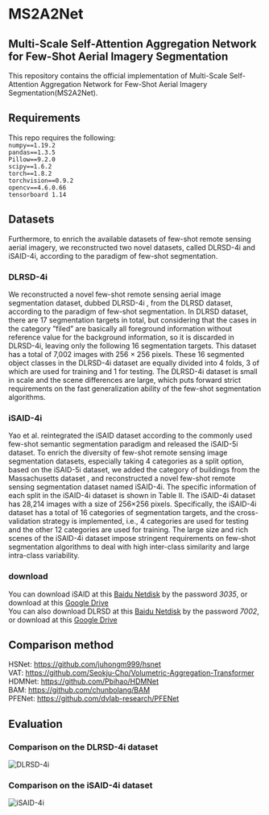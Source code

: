# MS2A2Net
## Multi-Scale Self-Attention Aggregation Network for Few-Shot Aerial Imagery Segmentation
This repository contains the official implementation of Multi-Scale Self-Attention Aggregation Network for Few-Shot Aerial Imagery Segmentation(MS2A2Net).

## Requirements
This repo requires the following:  
`numpy==1.19.2`  
`pandas==1.3.5`  
`Pillow==9.2.0`  
`scipy==1.6.2`  
`torch==1.8.2`  
`torchvision==0.9.2`  
`opencv==4.6.0.66`  
`tensorboard 1.14`  


## Datasets
Furthermore, to enrich the available datasets of few-shot remote sensing aerial imagery, we reconstructed two novel
datasets, called DLRSD-4i and iSAID-4i, according to the paradigm of few-shot segmentation.  
### DLRSD-4i
We reconstructed a novel few-shot remote sensing aerial image segmentation dataset, dubbed DLRSD-4i , from the DLRSD dataset, according to the paradigm of few-shot segmentation. In DLRSD dataset, there are 17 segmentation targets in total, but considering that the cases in the category ”filed” are basically all foreground information without reference value
for the background information, so it is discarded in DLRSD-4i, leaving only the following 16 segmentation targets. This
dataset has a total of 7,002 images with 256 × 256 pixels. These 16 segmented object classes in the DLRSD-4i dataset
are equally divided into 4 folds, 3 of which are used for training and 1 for testing. The DLRSD-4i dataset is small in
scale and the scene differences are large, which puts forward strict requirements on the fast generalization ability of the few-shot segmentation algorithms.  
### iSAID-4i
Yao et al. reintegrated the iSAID dataset according to the commonly used few-shot semantic segmentation paradigm and released the iSAID-5i dataset.
To enrich the diversity of few-shot remote sensing image segmentation datasets, especially taking 4 categories as a split option, based on the iSAID-5i dataset, we added the
category of buildings from the Massachusetts dataset , and reconstructed a novel few-shot remote sensing segmentation
dataset named iSAID-4i. The specific information of each split in the iSAID-4i dataset is shown in Table II. The iSAID-4i dataset has 28,214 images with a size of 256×256 pixels. Specifically, the iSAID-4i dataset has a total of 16 categories of segmentation targets, and the cross-validation strategy is implemented, i.e., 4 categories are used for testing
and the other 12 categories are used for training. The large size and rich scenes of the iSAID-4i dataset impose stringent
requirements on few-shot segmentation algorithms to deal with high inter-class similarity and large intra-class variability.  
### download
You can download iSAID at this [Baidu Netdisk](https://pan.baidu.com/s/1geZuig2p_HwJgerFGHRG9w) by the password *3035*, or download at this [Google Drive](https://drive.google.com/file/d/1GzTa9X6QzAjcySzKPx_wGri56jzeMf4-/view?usp=drive_link)  
You can also download DLRSD at this [Baidu Netdisk](https://pan.baidu.com/s/1oYovKl7eEAzgseTPGe16RQ) by the password *7002*, or download at this [Google Drive](https://drive.google.com/file/d/1JsRMb6870YE7nPoYcRttxjeKgM-dRXDm/view?usp=drive_link)  

## Comparison method
HSNet: <https://github.com/juhongm999/hsnet>  
VAT: <https://github.com/Seokju-Cho/Volumetric-Aggregation-Transformer>  
HDMNet: <https://github.com/Pbihao/HDMNet>  
BAM: <https://github.com/chunbolang/BAM>  
PFENet: <https://github.com/dvlab-research/PFENet>  

## Evaluation
### Comparison on the DLRSD-4i dataset
![DLRSD-4i](https://github.com/OMEGAFSL/MS2A2Net/assets/110706904/64ce3dca-541e-497d-9600-6f0659a1eb66)
### Comparison on the iSAID-4i dataset
![iSAID-4i](https://github.com/OMEGAFSL/MS2A2Net/assets/110706904/96f82a5d-0161-4dc4-ab50-9624ce4c7179)




